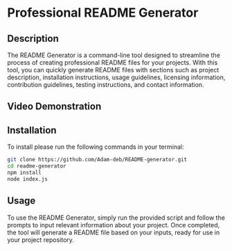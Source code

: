 
# Professional README Generator 

## Description
The README Generator is a command-line tool designed to streamline the process of creating professional README files for your projects. With this tool, you can quickly generate README files with sections such as project description, installation instructions, usage guidelines, licensing information, contribution guidelines, testing instructions, and contact information.

## Video Demonstration


## Installation
To install please run the following commands in your terminal:
```bash
git clone https://github.com/Adam-deb/README-generator.git
cd readme-generator
npm install
node index.js 
```

## Usage
To use the README Generator, simply run the provided script and follow the prompts to input relevant information about your project. Once completed, the tool will generate a README file based on your inputs, ready for use in your project repository.



